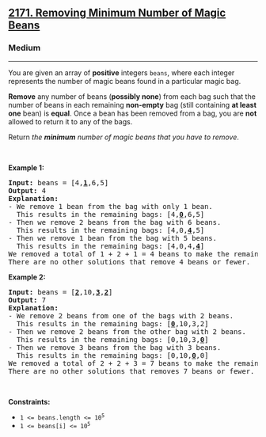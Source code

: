 <h2><a href="https://leetcode.com/problems/removing-minimum-number-of-magic-beans/">2171. Removing Minimum Number of Magic Beans</a></h2><h3>Medium</h3><hr><div style="user-select: auto;"><p style="user-select: auto;">You are given an array of <strong style="user-select: auto;">positive</strong> integers <code style="user-select: auto;">beans</code>, where each integer represents the number of magic beans found in a particular magic bag.</p>

<p style="user-select: auto;"><strong style="user-select: auto;">Remove</strong> any number of beans (<strong style="user-select: auto;">possibly none</strong>) from each bag such that the number of beans in each remaining <strong style="user-select: auto;">non-empty</strong> bag (still containing <strong style="user-select: auto;">at least one</strong> bean) is <strong style="user-select: auto;">equal</strong>. Once a bean has been removed from a bag, you are <strong style="user-select: auto;">not</strong> allowed to return it to any of the bags.</p>

<p style="user-select: auto;">Return <em style="user-select: auto;">the <strong style="user-select: auto;">minimum</strong> number of magic beans that you have to remove</em>.</p>

<p style="user-select: auto;">&nbsp;</p>
<p style="user-select: auto;"><strong class="example" style="user-select: auto;">Example 1:</strong></p>

<pre style="user-select: auto;"><strong style="user-select: auto;">Input:</strong> beans = [4,<u style="user-select: auto;"><strong style="user-select: auto;">1</strong></u>,6,5]
<strong style="user-select: auto;">Output:</strong> 4
<strong style="user-select: auto;">Explanation:</strong> 
- We remove 1 bean from the bag with only 1 bean.
  This results in the remaining bags: [4,<b style="user-select: auto;"><u style="user-select: auto;">0</u></b>,6,5]
- Then we remove 2 beans from the bag with 6 beans.
  This results in the remaining bags: [4,0,<strong style="user-select: auto;"><u style="user-select: auto;">4</u></strong>,5]
- Then we remove 1 bean from the bag with 5 beans.
  This results in the remaining bags: [4,0,4,<b style="user-select: auto;"><u style="user-select: auto;">4</u></b>]
We removed a total of 1 + 2 + 1 = 4 beans to make the remaining non-empty bags have an equal number of beans.
There are no other solutions that remove 4 beans or fewer.
</pre>

<p style="user-select: auto;"><strong class="example" style="user-select: auto;">Example 2:</strong></p>

<pre style="user-select: auto;"><strong style="user-select: auto;">Input:</strong> beans = [<strong style="user-select: auto;"><u style="user-select: auto;">2</u></strong>,10,<u style="user-select: auto;"><strong style="user-select: auto;">3</strong></u>,<strong style="user-select: auto;"><u style="user-select: auto;">2</u></strong>]
<strong style="user-select: auto;">Output:</strong> 7
<strong style="user-select: auto;">Explanation:</strong>
- We remove 2 beans from one of the bags with 2 beans.
  This results in the remaining bags: [<u style="user-select: auto;"><strong style="user-select: auto;">0</strong></u>,10,3,2]
- Then we remove 2 beans from the other bag with 2 beans.
  This results in the remaining bags: [0,10,3,<u style="user-select: auto;"><strong style="user-select: auto;">0</strong></u>]
- Then we remove 3 beans from the bag with 3 beans. 
  This results in the remaining bags: [0,10,<u style="user-select: auto;"><strong style="user-select: auto;">0</strong></u>,0]
We removed a total of 2 + 2 + 3 = 7 beans to make the remaining non-empty bags have an equal number of beans.
There are no other solutions that removes 7 beans or fewer.
</pre>

<p style="user-select: auto;">&nbsp;</p>
<p style="user-select: auto;"><strong style="user-select: auto;">Constraints:</strong></p>

<ul style="user-select: auto;">
	<li style="user-select: auto;"><code style="user-select: auto;">1 &lt;= beans.length &lt;= 10<sup style="user-select: auto;">5</sup></code></li>
	<li style="user-select: auto;"><code style="user-select: auto;">1 &lt;= beans[i] &lt;= 10<sup style="user-select: auto;">5</sup></code></li>
</ul>
</div>
